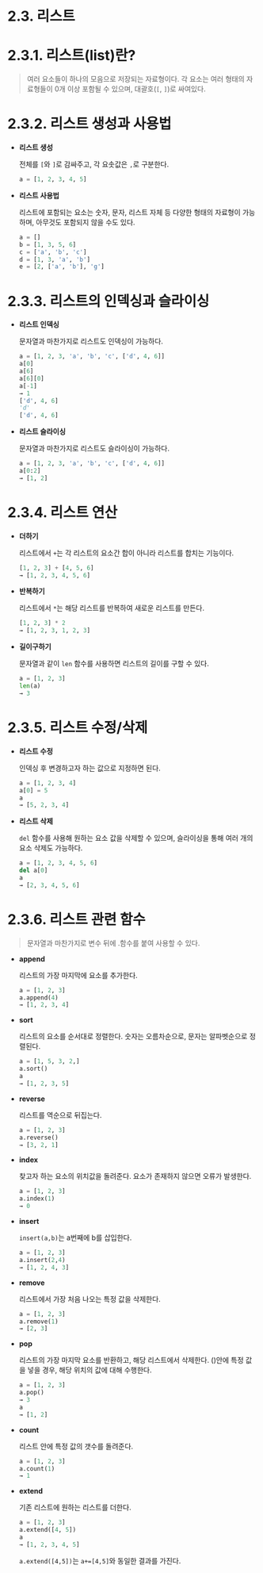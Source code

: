 # 2.3. 리스트

# **2.3.1. 리스트(list)란?**

> 여러 요소들이 하나의 모음으로 저장되는 자료형이다. 각 요소는 여러 형태의 자료형들이 0개 이상 포함될 수 있으며, 대괄호(`[`, `]`)로 싸여있다.
> 

# **2.3.2. 리스트 생성과 사용법**

- **리스트 생성**
    
    전체를 `[`와 `]`로 감싸주고, 각 요솟값은 `,`로 구분한다.
    
    ```python
    a = [1, 2, 3, 4, 5]
    ```
    

- **리스트 사용법**
    
    리스트에 포함되는 요소는 숫자, 문자, 리스트 자체 등 다양한 형태의 자료형이 가능하며, 아무것도 포함되지 않을 수도 있다.
    
    ```python
    a = []
    b = [1, 3, 5, 6]
    c = ['a', 'b', 'c']
    d = [1, 3, 'a', 'b']
    e = [2, ['a', 'b'], 'g']
    ```
    

# **2.3.3. 리스트의 인덱싱과 슬라이싱**

- **리스트 인덱싱**
    
    문자열과 마찬가지로 리스트도 인덱싱이 가능하다.
    
    ```python
    a = [1, 2, 3, 'a', 'b', 'c', ['d', 4, 6]]
    a[0]
    a[6]
    a[6][0]
    a[-1] 
    → 1
    ['d', 4, 6]
    'd'
    ['d', 4, 6]
    ```
    

- **리스트 슬라이싱**
    
    문자열과 마찬가지로 리스트도 슬라이싱이 가능하다.
    
    ```python
    a = [1, 2, 3, 'a', 'b', 'c', ['d', 4, 6]]
    a[0:2] 
    → [1, 2]
    ```
    

# **2.3.4. 리스트 연산**

- **더하기**
    
    리스트에서 `+`는 각 리스트의 요소간 합이 아니라 리스트를 합치는 기능이다.
    
    ```python
    [1, 2, 3] + [4, 5, 6] 
    → [1, 2, 3, 4, 5, 6]
    ```
    

- **반복하기**
    
    리스트에서 `*`는 해당 리스트를 반복하여 새로운 리스트를 만든다.
    
    ```python
    [1, 2, 3] * 2 
    → [1, 2, 3, 1, 2, 3]
    ```
    

- **길이구하기**
    
    문자열과 같이 `len` 함수를 사용하면 리스트의 길이를 구할 수 있다.
    
    ```python
    a = [1, 2, 3]
    len(a) 
    → 3
    ```
    

# **2.3.5. 리스트 수정/삭제**

- **리스트 수정**
    
    인덱싱 후 변경하고자 하는 값으로 지정하면 된다.
    
    ```python
    a = [1, 2, 3, 4]
    a[0] = 5
    a
    → [5, 2, 3, 4]
    ```
    

- **리스트 삭제**
    
    `del` 함수를 사용해 원하는 요소 값을 삭제할 수 있으며, 슬라이싱을 통해 여러 개의 요소 삭제도 가능하다.
    
    ```python
    a = [1, 2, 3, 4, 5, 6]
    del a[0]
    a
    → [2, 3, 4, 5, 6]
    ```
    

# **2.3.6. 리스트 관련 함수**

> 문자열과 마찬가지로 변수 뒤에 .함수를 붙여 사용할 수 있다.
> 

- **append**
    
    리스트의 가장 마지막에 요소를 추가한다.
    
    ```python
    a = [1, 2, 3]
    a.append(4)
    → [1, 2, 3, 4]
    ```
    

- **sort**
    
    리스트의 요소를 순서대로 정렬한다. 숫자는 오름차순으로, 문자는 알파벳순으로 정렬된다.
    
    ```python
    a = [1, 5, 3, 2,]
    a.sort()
    a
    → [1, 2, 3, 5]
    ```
    

- **reverse**
    
    리스트를 역순으로 뒤집는다.
    
    ```python
    a = [1, 2, 3]
    a.reverse()
    → [3, 2, 1]
    ```
    

- **index**
    
    찾고자 하는 요소의 위치값을 돌려준다. 요소가 존재하지 않으면 오류가 발생한다.
    
    ```python
    a = [1, 2, 3]
    a.index(1)
    → 0
    ```
    

- **insert**
    
    `insert(a,b)`는 a번째에 b를 삽입한다.
    
    ```python
    a = [1, 2, 3]
    a.insert(2,4)
    → [1, 2, 4, 3]
    ```
    

- **remove**
    
    리스트에서 가장 처음 나오는 특정 값을 삭제한다.
    
    ```python
    a = [1, 2, 3]
    a.remove(1)
    → [2, 3]
    ```
    

- **pop**
    
    리스트의 가장 마지막 요소를 반환하고, 해당 리스트에서 삭제한다. ()안에 특정 값을 넣을 경우, 해당 위치의 값에 대해 수행한다.
    
    ```python
    a = [1, 2, 3]
    a.pop()
    → 3
    a
    → [1, 2]
    ```
    

- **count**
    
    리스트 안에 특정 값의 갯수를 돌려준다.
    
    ```python
    a = [1, 2, 3]
    a.count(1)
    → 1
    ```
    

- **extend**
    
    기존 리스트에 원하는 리스트를 더한다.
    
    ```python
    a = [1, 2, 3]
    a.extend([4, 5])
    a
    → [1, 2, 3, 4, 5]
    ```
    
    `a.extend([4,5])`는 `a+=[4,5]`와 동일한 결과를 가진다.